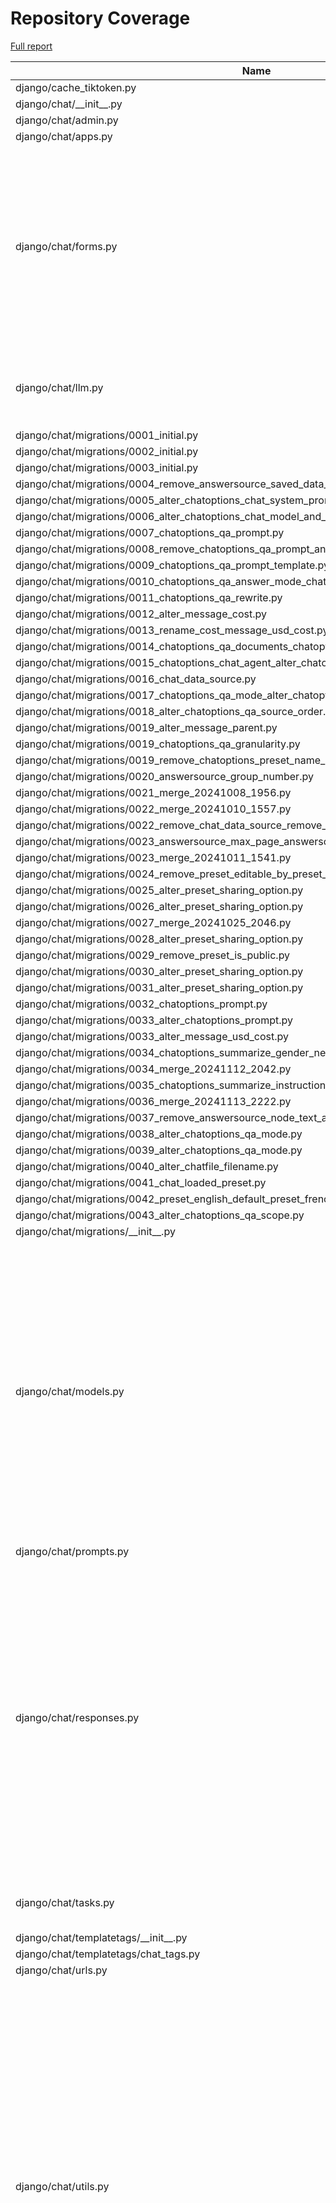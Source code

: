 # Repository Coverage

[Full report](https://htmlpreview.github.io/?https://github.com/justicecanada/otto/blob/python-coverage-comment-action-data/htmlcov/index.html)

| Name                                                                                                          |    Stmts |     Miss |   Cover |   Missing |
|-------------------------------------------------------------------------------------------------------------- | -------: | -------: | ------: | --------: |
| django/cache\_tiktoken.py                                                                                     |        8 |        8 |      0% |      1-17 |
| django/chat/\_\_init\_\_.py                                                                                   |        0 |        0 |    100% |           |
| django/chat/admin.py                                                                                          |        1 |        1 |      0% |         1 |
| django/chat/apps.py                                                                                           |        4 |        0 |    100% |           |
| django/chat/forms.py                                                                                          |      163 |       22 |     87% |43, 51, 108, 141-150, 158-172, 191, 206, 210-215, 224, 395, 397-399, 479-481 |
| django/chat/llm.py                                                                                            |      101 |       13 |     87% |71, 90-92, 98-100, 124-130, 253 |
| django/chat/migrations/0001\_initial.py                                                                       |        6 |        0 |    100% |           |
| django/chat/migrations/0002\_initial.py                                                                       |        6 |        0 |    100% |           |
| django/chat/migrations/0003\_initial.py                                                                       |        7 |        0 |    100% |           |
| django/chat/migrations/0004\_remove\_answersource\_saved\_data\_source\_name.py                               |        4 |        0 |    100% |           |
| django/chat/migrations/0005\_alter\_chatoptions\_chat\_system\_prompt.py                                      |        4 |        0 |    100% |           |
| django/chat/migrations/0006\_alter\_chatoptions\_chat\_model\_and\_more.py                                    |        4 |        0 |    100% |           |
| django/chat/migrations/0007\_chatoptions\_qa\_prompt.py                                                       |        4 |        0 |    100% |           |
| django/chat/migrations/0008\_remove\_chatoptions\_qa\_prompt\_and\_more.py                                    |        4 |        0 |    100% |           |
| django/chat/migrations/0009\_chatoptions\_qa\_prompt\_template.py                                             |        4 |        0 |    100% |           |
| django/chat/migrations/0010\_chatoptions\_qa\_answer\_mode\_chatoptions\_qa\_prune\_and\_more.py              |        4 |        0 |    100% |           |
| django/chat/migrations/0011\_chatoptions\_qa\_rewrite.py                                                      |        4 |        0 |    100% |           |
| django/chat/migrations/0012\_alter\_message\_cost.py                                                          |        4 |        0 |    100% |           |
| django/chat/migrations/0013\_rename\_cost\_message\_usd\_cost.py                                              |        4 |        0 |    100% |           |
| django/chat/migrations/0014\_chatoptions\_qa\_documents\_chatoptions\_qa\_scope.py                            |        4 |        0 |    100% |           |
| django/chat/migrations/0015\_chatoptions\_chat\_agent\_alter\_chatoptions\_mode.py                            |        4 |        0 |    100% |           |
| django/chat/migrations/0016\_chat\_data\_source.py                                                            |        5 |        0 |    100% |           |
| django/chat/migrations/0017\_chatoptions\_qa\_mode\_alter\_chatoptions\_qa\_scope.py                          |        4 |        0 |    100% |           |
| django/chat/migrations/0018\_alter\_chatoptions\_qa\_source\_order.py                                         |        4 |        0 |    100% |           |
| django/chat/migrations/0019\_alter\_message\_parent.py                                                        |        5 |        0 |    100% |           |
| django/chat/migrations/0019\_chatoptions\_qa\_granularity.py                                                  |        4 |        0 |    100% |           |
| django/chat/migrations/0019\_remove\_chatoptions\_preset\_name\_and\_more.py                                  |        6 |        0 |    100% |           |
| django/chat/migrations/0020\_answersource\_group\_number.py                                                   |        4 |        0 |    100% |           |
| django/chat/migrations/0021\_merge\_20241008\_1956.py                                                         |        4 |        0 |    100% |           |
| django/chat/migrations/0022\_merge\_20241010\_1557.py                                                         |        4 |        0 |    100% |           |
| django/chat/migrations/0022\_remove\_chat\_data\_source\_remove\_chat\_options\_and\_more.py                  |        5 |        0 |    100% |           |
| django/chat/migrations/0023\_answersource\_max\_page\_answersource\_min\_page.py                              |        4 |        0 |    100% |           |
| django/chat/migrations/0023\_merge\_20241011\_1541.py                                                         |        4 |        0 |    100% |           |
| django/chat/migrations/0024\_remove\_preset\_editable\_by\_preset\_sharing\_option.py                         |        4 |        0 |    100% |           |
| django/chat/migrations/0025\_alter\_preset\_sharing\_option.py                                                |        4 |        0 |    100% |           |
| django/chat/migrations/0026\_alter\_preset\_sharing\_option.py                                                |        4 |        0 |    100% |           |
| django/chat/migrations/0027\_merge\_20241025\_2046.py                                                         |        4 |        0 |    100% |           |
| django/chat/migrations/0028\_alter\_preset\_sharing\_option.py                                                |        4 |        0 |    100% |           |
| django/chat/migrations/0029\_remove\_preset\_is\_public.py                                                    |        4 |        0 |    100% |           |
| django/chat/migrations/0030\_alter\_preset\_sharing\_option.py                                                |        4 |        0 |    100% |           |
| django/chat/migrations/0031\_alter\_preset\_sharing\_option.py                                                |        4 |        0 |    100% |           |
| django/chat/migrations/0032\_chatoptions\_prompt.py                                                           |        4 |        0 |    100% |           |
| django/chat/migrations/0033\_alter\_chatoptions\_prompt.py                                                    |        4 |        0 |    100% |           |
| django/chat/migrations/0033\_alter\_message\_usd\_cost.py                                                     |        4 |        0 |    100% |           |
| django/chat/migrations/0034\_chatoptions\_summarize\_gender\_neutral.py                                       |        4 |        0 |    100% |           |
| django/chat/migrations/0034\_merge\_20241112\_2042.py                                                         |        4 |        0 |    100% |           |
| django/chat/migrations/0035\_chatoptions\_summarize\_instructions.py                                          |        4 |        0 |    100% |           |
| django/chat/migrations/0036\_merge\_20241113\_2222.py                                                         |        4 |        0 |    100% |           |
| django/chat/migrations/0037\_remove\_answersource\_node\_text\_answersource\_node\_id.py                      |        4 |        0 |    100% |           |
| django/chat/migrations/0038\_alter\_chatoptions\_qa\_mode.py                                                  |        4 |        0 |    100% |           |
| django/chat/migrations/0039\_alter\_chatoptions\_qa\_mode.py                                                  |        4 |        0 |    100% |           |
| django/chat/migrations/0040\_alter\_chatfile\_filename.py                                                     |        4 |        0 |    100% |           |
| django/chat/migrations/0041\_chat\_loaded\_preset.py                                                          |        5 |        0 |    100% |           |
| django/chat/migrations/0042\_preset\_english\_default\_preset\_french\_default\_and\_more.py                  |        6 |        0 |    100% |           |
| django/chat/migrations/0043\_alter\_chatoptions\_qa\_scope.py                                                 |        4 |        0 |    100% |           |
| django/chat/migrations/\_\_init\_\_.py                                                                        |        0 |        0 |    100% |           |
| django/chat/models.py                                                                                         |      326 |       32 |     90% |31, 80, 225-228, 233-239, 247, 367, 384-385, 389-393, 400, 405, 411-412, 415, 443, 459, 521, 525-527, 550, 588, 598 |
| django/chat/prompts.py                                                                                        |        5 |        0 |    100% |           |
| django/chat/responses.py                                                                                      |      306 |       87 |     72% |74, 112, 210, 264, 270-290, 358-359, 364-397, 400-430, 472, 478-488, 538, 584-618, 624-628, 687, 714, 718, 759-760 |
| django/chat/tasks.py                                                                                          |       71 |       16 |     77% |22-30, 92-93, 96-101 |
| django/chat/templatetags/\_\_init\_\_.py                                                                      |        0 |        0 |    100% |           |
| django/chat/templatetags/chat\_tags.py                                                                        |        5 |        0 |    100% |           |
| django/chat/urls.py                                                                                           |        6 |        0 |    100% |           |
| django/chat/utils.py                                                                                          |      327 |       56 |     83% |121, 133-134, 146-150, 194, 213, 215-216, 228-244, 252-253, 260-261, 296-312, 343-345, 360-362, 384, 456, 458, 475, 529-536, 544, 561-565, 601-611, 618 |
| django/chat/views.py                                                                                          |      438 |       63 |     86% |87-89, 122, 147-149, 152-154, 178, 195-202, 208, 303-307, 393, 413-433, 459-461, 513, 516, 582, 595, 630-631, 684-692, 770-786, 796-797, 806-809, 847-856, 862-867 |
| django/import\_timer.py                                                                                       |        6 |        6 |      0% |       1-8 |
| django/laws/\_\_init\_\_.py                                                                                   |        0 |        0 |    100% |           |
| django/laws/admin.py                                                                                          |        1 |        1 |      0% |         1 |
| django/laws/apps.py                                                                                           |        4 |        0 |    100% |           |
| django/laws/forms.py                                                                                          |       54 |        6 |     89% |24-29, 38, 52-57, 66 |
| django/laws/management/commands/load\_laws\_xml.py                                                            |      463 |      121 |     74% |29, 33-62, 77, 88-90, 106-109, 119-123, 151, 180, 241, 259, 261, 263, 282, 285, 287, 302-303, 305-306, 403-406, 416-434, 460-464, 476, 502, 554-555, 596-598, 714-720, 738-739, 741, 749, 789, 791, 809-812, 850-852, 855-857, 884-886, 888-890, 892-894, 896-898, 951-953, 970-972, 990-996, 1044-1055, 1060, 1073-1074, 1099-1105 |
| django/laws/migrations/0001\_initial.py                                                                       |        5 |        0 |    100% |           |
| django/laws/migrations/0002\_remove\_law\_lang\_remove\_law\_law\_id\_and\_more.py                            |        4 |        0 |    100% |           |
| django/laws/migrations/\_\_init\_\_.py                                                                        |        0 |        0 |    100% |           |
| django/laws/models.py                                                                                         |      104 |       22 |     79% |42-46, 90, 115-118, 152, 156-164, 168-169 |
| django/laws/prompts.py                                                                                        |        2 |        0 |    100% |           |
| django/laws/translation.py                                                                                    |        5 |        0 |    100% |           |
| django/laws/urls.py                                                                                           |        4 |        0 |    100% |           |
| django/laws/utils.py                                                                                          |       70 |       21 |     70% |26-36, 41-47, 59-66, 77, 93-95 |
| django/laws/views.py                                                                                          |      213 |       45 |     79% |64-94, 105, 122, 152-159, 169, 204, 221, 243, 284, 286, 291-293, 305, 309, 335, 343, 351, 361, 368-373, 435-443 |
| django/librarian/\_\_init\_\_.py                                                                              |        0 |        0 |    100% |           |
| django/librarian/admin.py                                                                                     |        5 |        5 |      0% |       1-7 |
| django/librarian/apps.py                                                                                      |        4 |        0 |    100% |           |
| django/librarian/forms.py                                                                                     |      101 |        5 |     95% |125-126, 211, 215, 229 |
| django/librarian/migrations/0001\_initial.py                                                                  |        6 |        0 |    100% |           |
| django/librarian/migrations/0002\_initial.py                                                                  |        7 |        0 |    100% |           |
| django/librarian/migrations/0003\_library\_is\_default\_library.py                                            |        4 |        0 |    100% |           |
| django/librarian/migrations/0004\_document\_cost.py                                                           |        4 |        0 |    100% |           |
| django/librarian/migrations/0005\_rename\_cost\_document\_usd\_cost.py                                        |        4 |        0 |    100% |           |
| django/librarian/migrations/0006\_alter\_library\_options\_library\_is\_personal\_library.py                  |        4 |        0 |    100% |           |
| django/librarian/migrations/0007\_remove\_library\_chat\_datasource\_chat.py                                  |        5 |        0 |    100% |           |
| django/librarian/migrations/0008\_remove\_datasource\_chat.py                                                 |        4 |        0 |    100% |           |
| django/librarian/migrations/0009\_datasource\_chat.py                                                         |        5 |        0 |    100% |           |
| django/librarian/migrations/0010\_document\_pdf\_extraction\_method.py                                        |        4 |        0 |    100% |           |
| django/librarian/migrations/0011\_alter\_datasource\_options\_alter\_library\_options.py                      |        4 |        0 |    100% |           |
| django/librarian/migrations/0012\_remove\_document\_sha256\_hash.py                                           |        4 |        0 |    100% |           |
| django/librarian/migrations/0013\_document\_status\_details.py                                                |        4 |        0 |    100% |           |
| django/librarian/migrations/0014\_alter\_libraryuserrole\_user.py                                             |        6 |        0 |    100% |           |
| django/librarian/migrations/0015\_alter\_document\_extracted\_title\_and\_more.py                             |        4 |        0 |    100% |           |
| django/librarian/migrations/\_\_init\_\_.py                                                                   |        0 |        0 |    100% |           |
| django/librarian/models.py                                                                                    |      329 |       45 |     86% |53-55, 123, 125, 133, 135, 137, 147, 168-170, 188, 192, 246, 296, 308-309, 314, 409-418, 433, 461-463, 473-474, 480, 496, 522-523, 533-534, 544-545, 558-559 |
| django/librarian/tasks.py                                                                                     |      113 |       39 |     65% |42-75, 82, 92, 105, 115, 135, 157-159, 170-173, 192-193 |
| django/librarian/translation.py                                                                               |        8 |        0 |    100% |           |
| django/librarian/urls.py                                                                                      |        4 |        0 |    100% |           |
| django/librarian/utils/markdown\_splitter.py                                                                  |      183 |       10 |     95% |72, 75-77, 88, 123, 137, 260, 270, 277 |
| django/librarian/utils/process\_engine.py                                                                     |      441 |       57 |     87% |44-46, 51, 147, 152, 162-163, 167, 173, 176, 183, 185, 187, 189, 195, 197, 199, 246, 259, 271-272, 285-294, 296-298, 343-349, 386, 410, 426-428, 477-481, 487-491, 495, 543-544, 578, 665, 687 |
| django/librarian/views.py                                                                                     |      304 |       38 |     88% |71-92, 98, 126-148, 181, 241-242, 247, 311-312, 331, 338-340, 458, 463 |
| django/manage.py                                                                                              |       11 |       11 |      0% |      3-23 |
| django/otto/\_\_init\_\_.py                                                                                   |        2 |        0 |    100% |           |
| django/otto/admin.py                                                                                          |        0 |        0 |    100% |           |
| django/otto/asgi.py                                                                                           |        8 |        8 |      0% |     10-24 |
| django/otto/celery.py                                                                                         |       16 |        1 |     94% |        78 |
| django/otto/context\_processors.py                                                                            |       11 |        4 |     64% |     10-14 |
| django/otto/forms.py                                                                                          |       68 |        4 |     94% |72, 74, 202-203 |
| django/otto/management/commands/delete\_empty\_chats.py                                                       |       19 |        1 |     95% |        29 |
| django/otto/management/commands/delete\_old\_chats.py                                                         |       21 |        2 |     90% |    32, 36 |
| django/otto/management/commands/delete\_text\_extractor\_files.py                                             |       18 |        0 |    100% |           |
| django/otto/management/commands/delete\_translation\_files.py                                                 |       27 |        0 |    100% |           |
| django/otto/management/commands/delete\_unused\_libraries.py                                                  |       21 |        2 |     90% |    32, 36 |
| django/otto/management/commands/reset\_app\_data.py                                                           |      120 |       18 |     85% |68-73, 88, 105-110, 130-135, 149-150, 155-158, 173-178, 189 |
| django/otto/management/commands/test\_laws\_query.py                                                          |       52 |       38 |     27% |18-121, 128-135 |
| django/otto/management/commands/update\_exchange\_rate.py                                                     |       19 |        0 |    100% |           |
| django/otto/management/commands/warn\_libraries\_pending\_deletion.py                                         |       26 |        3 |     88% |     29-33 |
| django/otto/migrations/0001\_initial.py                                                                       |        8 |        0 |    100% |           |
| django/otto/migrations/0002\_costtype\_feature\_short\_name\_cost.py                                          |        6 |        0 |    100% |           |
| django/otto/migrations/0003\_cost\_document\_cost\_message\_cost\_request\_id\_and\_more.py                   |        5 |        0 |    100% |           |
| django/otto/migrations/0004\_pilot\_user\_pilot.py                                                            |        5 |        0 |    100% |           |
| django/otto/migrations/0005\_alter\_cost\_date\_incurred.py                                                   |        4 |        0 |    100% |           |
| django/otto/migrations/0006\_cost\_law.py                                                                     |        5 |        0 |    100% |           |
| django/otto/migrations/0007\_alter\_cost\_feature.py                                                          |        4 |        0 |    100% |           |
| django/otto/migrations/0008\_alter\_cost\_cost\_type\_alter\_cost\_document\_and\_more.py                     |        6 |        0 |    100% |           |
| django/otto/migrations/0008\_user\_default\_preset.py                                                         |        5 |        0 |    100% |           |
| django/otto/migrations/0009\_alter\_cost\_cost\_type.py                                                       |        5 |        0 |    100% |           |
| django/otto/migrations/0009\_merge\_20241011\_1541.py                                                         |        4 |        0 |    100% |           |
| django/otto/migrations/0010\_alter\_cost\_cost\_type.py                                                       |        5 |        0 |    100% |           |
| django/otto/migrations/0010\_user\_daily\_max.py                                                              |        4 |        0 |    100% |           |
| django/otto/migrations/0011\_merge\_20241015\_2016.py                                                         |        4 |        0 |    100% |           |
| django/otto/migrations/0011\_remove\_user\_daily\_max\_user\_weekly\_max\_and\_more.py                        |        4 |        0 |    100% |           |
| django/otto/migrations/0012\_remove\_user\_weekly\_max\_override\_user\_weekly\_bonus.py                      |        4 |        0 |    100% |           |
| django/otto/migrations/0013\_alter\_feedback\_otto\_version.py                                                |        4 |        0 |    100% |           |
| django/otto/migrations/0013\_merge\_20241018\_2115.py                                                         |        4 |        0 |    100% |           |
| django/otto/migrations/0014\_merge\_20241104\_1813.py                                                         |        4 |        0 |    100% |           |
| django/otto/migrations/0015\_alter\_feedback\_feedback\_type.py                                               |        4 |        0 |    100% |           |
| django/otto/migrations/0015\_ottostatus.py                                                                    |        4 |        0 |    100% |           |
| django/otto/migrations/0016\_feedback\_priority\_feedback\_status.py                                          |        4 |        0 |    100% |           |
| django/otto/migrations/0016\_ottostatus\_exchange\_rate.py                                                    |        4 |        0 |    100% |           |
| django/otto/migrations/0017\_alter\_cost\_feature\_alter\_feature\_category.py                                |        4 |        0 |    100% |           |
| django/otto/migrations/0017\_feedback\_admin\_notes\_feedback\_created\_by\_and\_more.py                      |        6 |        0 |    100% |           |
| django/otto/migrations/0018\_feedback\_url\_context.py                                                        |        4 |        0 |    100% |           |
| django/otto/migrations/0019\_alter\_feedback\_feedback\_type.py                                               |        4 |        0 |    100% |           |
| django/otto/migrations/0020\_merge\_20241122\_2011.py                                                         |        4 |        0 |    100% |           |
| django/otto/migrations/0021\_merge\_20241127\_1803.py                                                         |        4 |        0 |    100% |           |
| django/otto/migrations/0022\_rename\_weekly\_bonus\_user\_monthly\_bonus\_and\_more.py                        |        4 |        0 |    100% |           |
| django/otto/migrations/0023\_blockedurl.py                                                                    |        4 |        0 |    100% |           |
| django/otto/migrations/0024\_delete\_usageterm.py                                                             |        4 |        0 |    100% |           |
| django/otto/migrations/0025\_reset\_accepted\_terms\_date.py                                                  |        7 |        0 |    100% |           |
| django/otto/migrations/0026\_notification\_heading\_en\_notification\_heading\_fr\_and\_more.py               |        4 |        0 |    100% |           |
| django/otto/migrations/0027\_auto\_20250206\_1528.py                                                          |        7 |        0 |    100% |           |
| django/otto/migrations/\_\_init\_\_.py                                                                        |        0 |        0 |    100% |           |
| django/otto/models.py                                                                                         |      276 |       30 |     89% |26-28, 76-79, 112, 116-119, 154, 193, 196, 212, 233, 251, 368, 371, 423, 429, 453, 457, 461, 465, 511-512, 526, 530, 534, 555 |
| django/otto/rules.py                                                                                          |      158 |       18 |     89% |26, 42, 49, 51, 101-103, 108-110, 115-117, 146, 212-214, 250 |
| django/otto/secure\_models.py                                                                                 |      248 |       91 |     63% |21-22, 61, 86-100, 129-130, 135-136, 149-154, 183-224, 248, 268-269, 307, 337, 350, 359, 378, 393, 398, 403, 409-415, 418, 423, 437, 442, 447, 454-482, 485-486, 491-498, 501-502, 508-522, 536-537, 542-552, 557-558, 561-562 |
| django/otto/settings.py                                                                                       |      163 |       23 |     86% |38-41, 51-52, 220-229, 299, 312, 369-376, 408, 498-499 |
| django/otto/tasks.py                                                                                          |       43 |        7 |     84% |11, 16, 38, 58, 71-73 |
| django/otto/templatetags/\_\_init\_\_.py                                                                      |        0 |        0 |    100% |           |
| django/otto/templatetags/filters.py                                                                           |       10 |        1 |     90% |         8 |
| django/otto/templatetags/tags.py                                                                              |       10 |        1 |     90% |        18 |
| django/otto/translation.py                                                                                    |       17 |        0 |    100% |           |
| django/otto/urls.py                                                                                           |       13 |        2 |     85% |   95, 100 |
| django/otto/utils/auth.py                                                                                     |       36 |        6 |     83% |     18-32 |
| django/otto/utils/common.py                                                                                   |       57 |        1 |     98% |        94 |
| django/otto/utils/decorators.py                                                                               |       62 |        4 |     94% |24-25, 65, 87 |
| django/otto/utils/logging.py                                                                                  |       15 |        0 |    100% |           |
| django/otto/utils/middleware.py                                                                               |       17 |        1 |     94% |        23 |
| django/otto/views.py                                                                                          |      542 |      111 |     80% |59, 64, 69-83, 123, 133-143, 157, 278, 379, 431-434, 450-451, 475, 485-488, 517-527, 539-544, 547, 556, 558-561, 563-564, 566-569, 592, 600, 609, 625-636, 742-743, 774, 776, 778, 792, 794, 801-802, 805-808, 818-824, 834, 836, 838, 843-863, 902, 911-920, 1008, 1039, 1072-1095 |
| django/otto/wsgi.py                                                                                           |        4 |        4 |      0% |     10-16 |
| django/postgres\_wrapper/\_\_init\_\_.py                                                                      |        0 |        0 |    100% |           |
| django/postgres\_wrapper/base.py                                                                              |        6 |        0 |    100% |           |
| django/tests/\_\_init\_\_.py                                                                                  |        0 |        0 |    100% |           |
| django/tests/chat/test\_answer\_sources.py                                                                    |       38 |        0 |    100% |           |
| django/tests/chat/test\_chat\_models.py                                                                       |       36 |        1 |     97% |        48 |
| django/tests/chat/test\_chat\_options.py                                                                      |      121 |        2 |     98% |   182-183 |
| django/tests/chat/test\_chat\_procs.py                                                                        |      209 |        0 |    100% |           |
| django/tests/chat/test\_chat\_readonly.py                                                                     |       33 |        0 |    100% |           |
| django/tests/chat/test\_chat\_translate.py                                                                    |       37 |        0 |    100% |           |
| django/tests/chat/test\_chat\_views.py                                                                        |      653 |       12 |     98% |31, 581-599 |
| django/tests/conftest.py                                                                                      |      170 |        5 |     97% |36, 210, 240-244 |
| django/tests/laws/conftest.py                                                                                 |        9 |        0 |    100% |           |
| django/tests/laws/test\_laws\_utils.py                                                                        |       45 |        0 |    100% |           |
| django/tests/laws/test\_laws\_views.py                                                                        |       45 |        0 |    100% |           |
| django/tests/librarian/test\_document\_loading.py                                                             |      179 |        0 |    100% |           |
| django/tests/librarian/test\_librarian.py                                                                     |      277 |        0 |    100% |           |
| django/tests/librarian/test\_markdown\_splitter.py                                                            |      282 |        0 |    100% |           |
| django/tests/otto/test\_budget.py                                                                             |       37 |        0 |    100% |           |
| django/tests/otto/test\_cleanup.py                                                                            |      306 |        0 |    100% |           |
| django/tests/otto/test\_commands\_delete\_translation\_files.py                                               |       36 |        0 |    100% |           |
| django/tests/otto/test\_exchange\_rate\_update.py                                                             |       11 |        0 |    100% |           |
| django/tests/otto/test\_feedback\_dashboard.py                                                                |      109 |        0 |    100% |           |
| django/tests/otto/test\_load\_test.py                                                                         |       64 |        0 |    100% |           |
| django/tests/otto/test\_manage\_users.py                                                                      |      130 |        0 |    100% |           |
| django/tests/otto/test\_otto\_forms.py                                                                        |       11 |        0 |    100% |           |
| django/tests/otto/test\_otto\_models.py                                                                       |       37 |        0 |    100% |           |
| django/tests/otto/test\_otto\_views.py                                                                        |       63 |        0 |    100% |           |
| django/tests/otto/test\_utils\_common.py                                                                      |       13 |        0 |    100% |           |
| django/tests/otto/test\_utils\_middleware.py                                                                  |       35 |        0 |    100% |           |
| django/tests/settings.py                                                                                      |        0 |        0 |    100% |           |
| django/tests/template\_wizard/test\_template\_wizard\_views.py                                                |       19 |        0 |    100% |           |
| django/tests/text\_extractor/test\_tasks.py                                                                   |       39 |        0 |    100% |           |
| django/tests/text\_extractor/test\_utils.py                                                                   |      106 |        0 |    100% |           |
| django/tests/text\_extractor/test\_views.py                                                                   |       95 |        2 |     98% |  150, 161 |
| django/text\_extractor/\_\_init\_\_.py                                                                        |        0 |        0 |    100% |           |
| django/text\_extractor/admin.py                                                                               |        1 |        1 |      0% |         1 |
| django/text\_extractor/apps.py                                                                                |       11 |        1 |     91% |        21 |
| django/text\_extractor/migrations/0001\_initial.py                                                            |        6 |        0 |    100% |           |
| django/text\_extractor/migrations/0002\_remove\_outputfile\_file\_id\_alter\_outputfile\_file\_name.py        |        4 |        0 |    100% |           |
| django/text\_extractor/migrations/0003\_remove\_outputfile\_file\_outputfile\_celery\_task\_ids\_and\_more.py |        4 |        0 |    100% |           |
| django/text\_extractor/migrations/0004\_outputfile\_usd\_cost.py                                              |        4 |        0 |    100% |           |
| django/text\_extractor/migrations/\_\_init\_\_.py                                                             |        0 |        0 |    100% |           |
| django/text\_extractor/models.py                                                                              |       17 |        1 |     94% |        28 |
| django/text\_extractor/tasks.py                                                                               |       18 |        2 |     89% |     34-35 |
| django/text\_extractor/urls.py                                                                                |        4 |        0 |    100% |           |
| django/text\_extractor/utils.py                                                                               |      211 |       42 |     80% |57-80, 115-116, 164-166, 184, 295-297, 351-355, 362-363, 369, 375-379 |
| django/text\_extractor/views.py                                                                               |      108 |       21 |     81% |41, 59-74, 84, 98-106, 119-125, 142, 146, 163, 173, 193-194 |
|                                                                                                     **TOTAL** | **10379** | **1201** | **88%** |           |


## Setup coverage badge

Below are examples of the badges you can use in your main branch `README` file.

### Direct image

[![Coverage badge](https://raw.githubusercontent.com/justicecanada/otto/python-coverage-comment-action-data/badge.svg)](https://htmlpreview.github.io/?https://github.com/justicecanada/otto/blob/python-coverage-comment-action-data/htmlcov/index.html)

This is the one to use if your repository is private or if you don't want to customize anything.

### [Shields.io](https://shields.io) Json Endpoint

[![Coverage badge](https://img.shields.io/endpoint?url=https://raw.githubusercontent.com/justicecanada/otto/python-coverage-comment-action-data/endpoint.json)](https://htmlpreview.github.io/?https://github.com/justicecanada/otto/blob/python-coverage-comment-action-data/htmlcov/index.html)

Using this one will allow you to [customize](https://shields.io/endpoint) the look of your badge.
It won't work with private repositories. It won't be refreshed more than once per five minutes.

### [Shields.io](https://shields.io) Dynamic Badge

[![Coverage badge](https://img.shields.io/badge/dynamic/json?color=brightgreen&label=coverage&query=%24.message&url=https%3A%2F%2Fraw.githubusercontent.com%2Fjusticecanada%2Fotto%2Fpython-coverage-comment-action-data%2Fendpoint.json)](https://htmlpreview.github.io/?https://github.com/justicecanada/otto/blob/python-coverage-comment-action-data/htmlcov/index.html)

This one will always be the same color. It won't work for private repos. I'm not even sure why we included it.

## What is that?

This branch is part of the
[python-coverage-comment-action](https://github.com/marketplace/actions/python-coverage-comment)
GitHub Action. All the files in this branch are automatically generated and may be
overwritten at any moment.